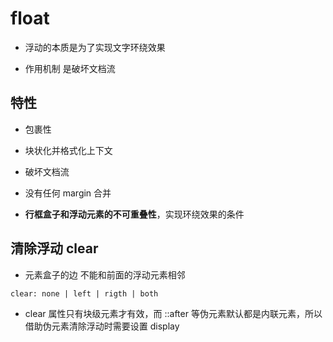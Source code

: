 # float

- 浮动的本质是为了实现文字环绕效果

- 作用机制 是破坏文档流

## 特性

- 包裹性

- 块状化并格式化上下文

- 破坏文档流

- 没有任何 margin 合并

- **行框盒子和浮动元素的不可重叠性**，实现环绕效果的条件

## 清除浮动 clear

- 元素盒子的边 不能和前面的浮动元素相邻

`clear: none | left | rigth | both`

- clear 属性只有块级元素才有效，而 ::after 等伪元素默认都是内联元素，所以借助伪元素清除浮动时需要设置 display 




